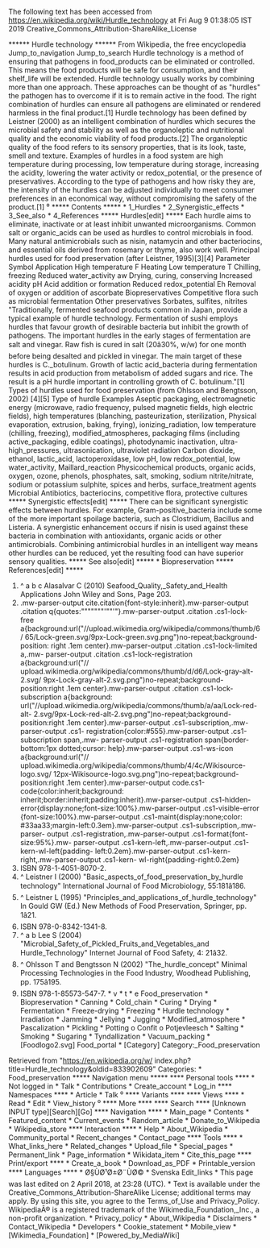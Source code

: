 The following text has been accessed from https://en.wikipedia.org/wiki/Hurdle_technology at Fri Aug 9 01:38:05 IST 2019
Creative_Commons_Attribution-ShareAlike_License




















****** Hurdle technology ******
From Wikipedia, the free encyclopedia
Jump_to_navigation Jump_to_search
Hurdle technology is a method of ensuring that pathogens in food_products can
be eliminated or controlled. This means the food products will be safe for
consumption, and their shelf_life will be extended. Hurdle technology usually
works by combining more than one approach. These approaches can be thought of
as "hurdles" the pathogen has to overcome if it is to remain active in the
food. The right combination of hurdles can ensure all pathogens are eliminated
or rendered harmless in the final product.[1]
Hurdle technology has been defined by Leistner (2000) as an intelligent
combination of hurdles which secures the microbial safety and stability as well
as the organoleptic and nutritional quality and the economic viability of food
products.[2] The organoleptic quality of the food refers to its sensory
properties, that is its look, taste, smell and texture.
Examples of hurdles in a food system are high temperature during processing,
low temperature during storage, increasing the acidity, lowering the water
activity or redox_potential, or the presence of preservatives. According to the
type of pathogens and how risky they are, the intensity of the hurdles can be
adjusted individually to meet consumer preferences in an economical way,
without compromising the safety of the product.[1]
⁰
***** Contents *****
    * 1_Hurdles
    * 2_Synergistic_effects
    * 3_See_also
    * 4_References
***** Hurdles[edit] *****
Each hurdle aims to eliminate, inactivate or at least inhibit unwanted
microorganisms. Common salt or organic_acids can be used as hurdles to control
microbials in food. Many natural antimicrobials such as nisin, natamycin and
other bacteriocins, and essential oils derived from rosemary or thyme, also
work well.
Principal hurdles used for food preservation (after Leistner, 1995)[3][4]
Parameter               Symbol Application
High temperature        F      Heating
Low temperature         T      Chilling, freezing
Reduced water_activity  aw     Drying, curing, conserving
Increased acidity       pH     Acid addition or formation
Reduced redox_potential Eh     Removal of oxygen or addition of ascorbate
Biopreservatives               Competitive flora such as microbial fermentation
Other preservatives            Sorbates, sulfites, nitrites
"Traditionally, fermented seafood products common in Japan, provide a typical
example of hurdle technology. Fermentation of sushi employs hurdles that favour
growth of desirable bacteria but inhibit the growth of pathogens. The important
hurdles in the early stages of fermentation are salt and vinegar. Raw fish is
cured in salt (20â30%, w/w) for one month before being desalted and pickled
in vinegar. The main target of these hurdles is C._botulinum. Growth of lactic
acid_bacteria during fermentation results in acid production from metabolism of
added sugars and rice. The result is a pH hurdle important in controlling
growth of C. botulinum."[1]
Types of hurdles used for food preservation (from Ohlsson and Bengtsson, 2002)
[4][5]
Type of hurdle  Examples
                Aseptic packaging, electromagnetic energy (microwave, radio
                frequency, pulsed magnetic fields, high electric fields), high
                temperatures (blanching, pasteurization, sterilization,
Physical        evaporation, extrusion, baking, frying), ionizing_radiation,
                low temperature (chilling, freezing), modified_atmospheres,
                packaging films (including active_packaging, edible coatings),
                photodynamic inactivation, ultra-high_pressures,
                ultrasonication, ultraviolet radiation
                Carbon dioxide, ethanol, lactic_acid, lactoperoxidase, low pH,
                low redox_potential, low water_activity, Maillard_reaction
Physicochemical products, organic acids, oxygen, ozone, phenols, phosphates,
                salt, smoking, sodium nitrite/nitrate, sodium or potassium
                sulphite, spices and herbs, surface_treatment agents
Microbial       Antibiotics, bacteriocins, competitive flora, protective
                cultures
***** Synergistic effects[edit] *****
There can be significant synergistic effects between hurdles. For example,
Gram-positive_bacteria include some of the more important spoilage bacteria,
such as Clostridium, Bacillus and Listeria. A synergistic enhancement occurs if
nisin is used against these bacteria in combination with antioxidants, organic
acids or other antimicrobials. Combining antimicrobial hurdles in an
intelligent way means other hurdles can be reduced, yet the resulting food can
have superior sensory qualities.
***** See also[edit] *****
    * Biopreservation
***** References[edit] *****
   1. ^ a b c Alasalvar C (2010) Seafood_Quality,_Safety_and_Health
      Applications John Wiley and Sons, Page 203.
   2. .mw-parser-output cite.citation{font-style:inherit}.mw-parser-output
      .citation q{quotes:"\"""\"""'""'"}.mw-parser-output .citation .cs1-lock-
      free a{background:url("//upload.wikimedia.org/wikipedia/commons/thumb/6/
      65/Lock-green.svg/9px-Lock-green.svg.png")no-repeat;background-position:
      right .1em center}.mw-parser-output .citation .cs1-lock-limited a,.mw-
      parser-output .citation .cs1-lock-registration a{background:url("//
      upload.wikimedia.org/wikipedia/commons/thumb/d/d6/Lock-gray-alt-2.svg/
      9px-Lock-gray-alt-2.svg.png")no-repeat;background-position:right .1em
      center}.mw-parser-output .citation .cs1-lock-subscription a{background:
      url("//upload.wikimedia.org/wikipedia/commons/thumb/a/aa/Lock-red-alt-
      2.svg/9px-Lock-red-alt-2.svg.png")no-repeat;background-position:right
      .1em center}.mw-parser-output .cs1-subscription,.mw-parser-output .cs1-
      registration{color:#555}.mw-parser-output .cs1-subscription span,.mw-
      parser-output .cs1-registration span{border-bottom:1px dotted;cursor:
      help}.mw-parser-output .cs1-ws-icon a{background:url("//
      upload.wikimedia.org/wikipedia/commons/thumb/4/4c/Wikisource-logo.svg/
      12px-Wikisource-logo.svg.png")no-repeat;background-position:right .1em
      center}.mw-parser-output code.cs1-code{color:inherit;background:
      inherit;border:inherit;padding:inherit}.mw-parser-output .cs1-hidden-
      error{display:none;font-size:100%}.mw-parser-output .cs1-visible-error
      {font-size:100%}.mw-parser-output .cs1-maint{display:none;color:
      #33aa33;margin-left:0.3em}.mw-parser-output .cs1-subscription,.mw-parser-
      output .cs1-registration,.mw-parser-output .cs1-format{font-size:95%}.mw-
      parser-output .cs1-kern-left,.mw-parser-output .cs1-kern-wl-left{padding-
      left:0.2em}.mw-parser-output .cs1-kern-right,.mw-parser-output .cs1-kern-
      wl-right{padding-right:0.2em}
   3. ISBN 978-1-4051-8070-2.
   4. ^ Leistner I (2000) "Basic_aspects_of_food_preservation_by_hurdle
      technology" International Journal of Food Microbiology, 55:181â186.
   5. ^ Leistner L (1995) "Principles_and_applications_of_hurdle_technology" In
      Gould GW (Ed.) New Methods of Food Preservation, Springer, pp. 1â21.
   6. ISBN 978-0-8342-1341-8.
   7. ^ a b Lee S (2004) "Microbial_Safety_of_Pickled_Fruits_and_Vegetables_and
      Hurdle_Technology" Internet Journal of Food Safety, 4: 21â32.
   8. ^ Ohlsson T and Bengtsson N (2002) "The_hurdle_concept" Minimal
      Processing Technologies in the Food Industry, Woodhead Publishing, pp.
      175â195.
   9. ISBN 978-1-85573-547-7.
    * v
    * t
    * e
Food_preservation
    * Biopreservation
    * Canning
    * Cold_chain
    * Curing
    * Drying
    * Fermentation
    * Freeze-drying
    * Freezing
    * Hurdle technology
    * Irradiation
    * Jamming
    * Jellying
    * Jugging
    * Modified_atmosphere
    * Pascalization
    * Pickling
    * Potting
          o Confit
          o Potjevleesch
    * Salting
    * Smoking
    * Sugaring
    * Tyndallization
    * Vacuum_packing
    * [Foodlogo2.svg] Food_portal
    * [Category] Category:_Food_preservation

Retrieved from "https://en.wikipedia.org/w/
index.php?title=Hurdle_technology&oldid=833902609"
Categories:
    * Food_preservation
***** Navigation menu *****
**** Personal tools ****
    * Not logged in
    * Talk
    * Contributions
    * Create_account
    * Log_in
**** Namespaces ****
    * Article
    * Talk
⁰
**** Variants ****
**** Views ****
    * Read
    * Edit
    * View_history
⁰
**** More ****
**** Search ****
[Unknown INPUT type][Search][Go]
**** Navigation ****
    * Main_page
    * Contents
    * Featured_content
    * Current_events
    * Random_article
    * Donate_to_Wikipedia
    * Wikipedia_store
**** Interaction ****
    * Help
    * About_Wikipedia
    * Community_portal
    * Recent_changes
    * Contact_page
**** Tools ****
    * What_links_here
    * Related_changes
    * Upload_file
    * Special_pages
    * Permanent_link
    * Page_information
    * Wikidata_item
    * Cite_this_page
**** Print/export ****
    * Create_a_book
    * Download_as_PDF
    * Printable_version
**** Languages ****
    * Ø§ÙØ¹Ø±Ø¨ÙØ©
    * Svenska
Edit_links
    * This page was last edited on 2 April 2018, at 23:28 (UTC).
    * Text is available under the Creative_Commons_Attribution-ShareAlike
      License; additional terms may apply. By using this site, you agree to the
      Terms_of_Use and Privacy_Policy. WikipediaÂ® is a registered trademark of
      the Wikimedia_Foundation,_Inc., a non-profit organization.
    * Privacy_policy
    * About_Wikipedia
    * Disclaimers
    * Contact_Wikipedia
    * Developers
    * Cookie_statement
    * Mobile_view
    * [Wikimedia_Foundation]
    * [Powered_by_MediaWiki]
